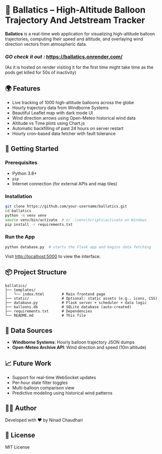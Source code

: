 
# 🎈 Ballatics – High-Altitude Balloon Trajectory And Jetstream Tracker

**Ballatics** is a real-time web application for visualizing high-altitude balloon trajectories, computing their speed and altitude, and overlaying wind direction vectors from atmospheric data.
### ***GO check it out :*** https://ballatics.onrender.com/
(As it is hosted on render visiting it for the first time might take time as the pods get killed for 50s of inactivity)

## 🌍 Features

- Live tracking of 1000 high-altitude balloons across the globe  
- Hourly trajectory data from Windborne Systems  
- Beautiful Leaflet map with dark mode UI  
- Wind direction arrows using Open-Meteo historical wind data  
- Altitude vs Time plots using Chart.js  
- Automatic backfilling of past 24 hours on server restart  
- Hourly cron-based data fetcher with fault tolerance  

## 🚀 Getting Started

### Prerequisites

- Python 3.8+  
- `pip`  
- Internet connection (for external APIs and map tiles)  

### Installation

```bash
git clone https://github.com/your-username/ballatics.git
cd ballatics
python -m venv venv
source venv/bin/activate  # or .\venv\Scripts\activate on Windows
pip install -r requirements.txt
```

### Run the App

```bash
python database.py  # starts the Flask app and begins data fetching
```

Visit [http://localhost:5000](http://localhost:5000) to view the interface.

## 📦 Project Structure

```
ballatics/
├── templates/
│   └── index.html        # Main frontend page
├── static/               # Optional: static assets (e.g., icons, CSS)
├── database.py           # Flask server + scheduler + data logic
├── balloons.db           # SQLite database (auto-created)
├── requirements.txt      # Dependencies
└── README.md             # This file
```

## 🧠 Data Sources

- **Windborne Systems**: Hourly balloon trajectory JSON dumps  
- **Open-Meteo Archive API**: Wind direction and speed (10m altitude)  

## 📈 Future Work

- Support for real-time WebSocket updates  
- Per-hour state filter toggles  
- Multi-balloon comparison view  
- Predictive modeling using historical wind patterns  

## 👨‍💻 Author

Developed with ❤️ by Ninad Chaudhari

## 📄 License

MIT License
